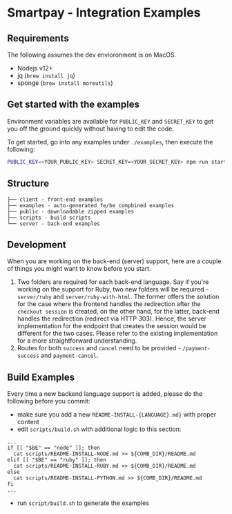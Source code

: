 # Smartpay - Integration Examples

## Requirements

The following assumes the dev envioronment is on MacOS.

- Nodejs v12+
- jq (`brew install jq`)
- sponge (`brew install moreutils`)

## Get started with the examples

Environment variables are available for `PUBLIC_KEY` and `SECRET_KEY` to get you off the ground quickly without having to edit the code.

To get started, go into any examples under `./examples`, then execute the following:

```sh
PUBLIC_KEY=<YOUR_PUBLIC_KEY> SECRET_KEY=<YOUR_SECRET_KEY> npm run start
```

## Structure

```
├── client - front-end examples
├── examples - auto-generated fe/be compbined examples
├── public - downloadable zipped examples
├── scripts - build scripts
└── server - back-end examples
```

## Development

When you are working on the back-end (server) support, here are a couple of things you might want to know before you start.

1. Two folders are required for each back-end language. Say if you're working on the support for Ruby, two new folders will be required - `server/ruby` and `server/ruby-with-html`. The former offers the solution for the case where the frontend handles the redirection after the `checkout session` is created, on the other hand, for the latter, back-end handles the redirection (redirect via HTTP 303). Hence, the server implementation for the endpoint that creates the session would be different for the two cases. Please refer to the existing implementation for a more straightforward understanding.
2. Routes for both `success` and `cancel` need to be provided - `/payment-success` and `payment-cancel`.

## Build Examples

Every time a new backend language support is added, please do the following before you commit:

- make sure you add a new `README-INSTALL-{LANGUAGE}.md}` with proper content
- edit `scripts/build.sh` with additional logic to this section:

```shell
...
if [[ "$BE" == "node" ]]; then
  cat scripts/README-INSTALL-NODE.md >> ${COMB_DIR}/README.md
elif [[ "$BE" == "ruby" ]]; then
  cat scripts/README-INSTALL-RUBY.md >> ${COMB_DIR}/README.md
else
  cat scripts/README-INSTALL-PYTHON.md >> ${COMB_DIR}/README.md
fi
...
```

- run `script/build.sh` to generate the examples
